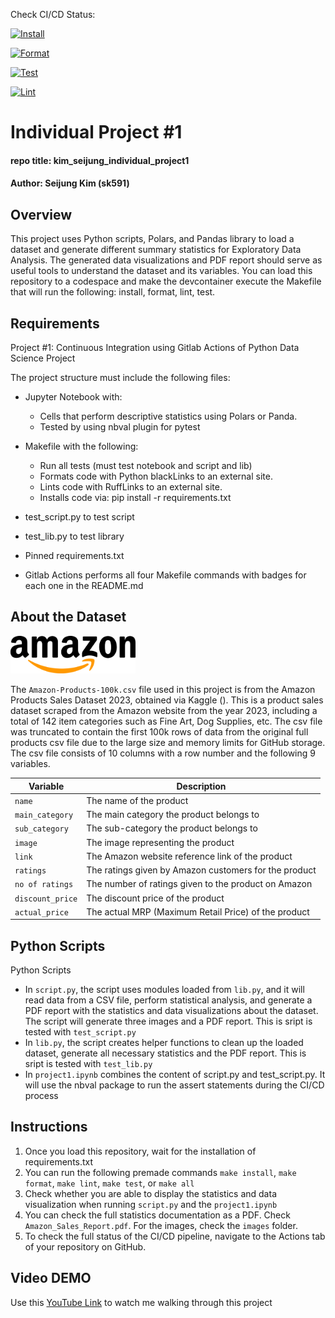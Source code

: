 Check CI/CD Status: 

[![Install](https://github.com/nogibjj/kim_seijung_individual_project1/actions/workflows/install.yml/badge.svg)](https://github.com/nogibjj/kim_seijung_individual_project1/actions/workflows/install.yml)

[![Format](https://github.com/nogibjj/kim_seijung_individual_project1/actions/workflows/format.yml/badge.svg)](https://github.com/nogibjj/kim_seijung_individual_project1/actions/workflows/format.yml)

[![Test](https://github.com/nogibjj/kim_seijung_individual_project1/actions/workflows/test.yml/badge.svg)](https://github.com/nogibjj/kim_seijung_individual_project1/actions/workflows/test.yml)

[![Lint](https://github.com/nogibjj/kim_seijung_individual_project1/actions/workflows/lint.yml/badge.svg)](https://github.com/nogibjj/kim_seijung_individual_project1/actions/workflows/lint.yml)


# Individual Project #1
#### repo title: kim_seijung_individual_project1
#### Author: Seijung Kim (sk591)

## Overview
This project uses Python scripts, Polars, and Pandas library to load a dataset and generate different summary statistics for Exploratory Data Analysis. The generated data visualizations and PDF report should serve as useful tools to understand the dataset and its variables. You can load this repository to a codespace and make the devcontainer execute the Makefile that will run the following: install, format, lint, test.

## Requirements

Project #1: Continuous Integration using Gitlab Actions of Python Data Science Project

The project structure must include the following files:
* Jupyter Notebook with: 
    * Cells that perform descriptive statistics using Polars or Panda.
    * Tested by using nbval plugin for pytest

* Makefile with the following:
    * Run all tests (must test notebook and script and lib)
    * Formats code with Python blackLinks to an external site.
    * Lints code with RuffLinks to an external site.
    * Installs code via:  pip install -r requirements.txt

* test_script.py to test script
* test_lib.py to test library
* Pinned requirements.txt
* Gitlab Actions performs all four Makefile commands with badges for each one in the README.md


## About the Dataset
<img src="Amazon-Logo.webp" alt="Amazon Logo" width="200"/>

The `Amazon-Products-100k.csv` file used in this project is from the Amazon Products Sales Dataset 2023, obtained via Kaggle (). This is a product sales dataset scraped from the Amazon website from the year 2023, including a total of 142 item categories such as Fine Art, Dog Supplies, etc. The csv file was truncated to contain the first 100k rows of data from the original full products csv file due to the large size and memory limits for GitHub storage. The csv file consists of 10 columns with a row number and the following 9 variables.

| **Variable**      | **Description**                                                          |
|-------------------|--------------------------------------------------------------------------|
| `name`            | The name of the product                                                  |
| `main_category`   | The main category the product belongs to                                 |
| `sub_category`    | The sub-category the product belongs to                                  |
| `image`           | The image representing the product                                       |
| `link`            | The Amazon website reference link of the product                         |
| `ratings`         | The ratings given by Amazon customers for the product                    |
| `no of ratings`   | The number of ratings given to the product on Amazon                     |
| `discount_price`  | The discount price of the product                                        |
| `actual_price`    | The actual MRP (Maximum Retail Price) of the product                     |


## Python Scripts

Python Scripts
* In `script.py`, the script uses modules loaded from `lib.py`, and it will read data from a CSV file, perform statistical analysis, and generate a PDF report with the statistics and data visualizations about the dataset. The script will generate three images and a PDF report. This is sript is tested with `test_script.py` 
* In `lib.py`, the script creates helper functions to clean up the loaded dataset, generate all necessary statistics and the PDF report. This is sript is tested with `test_lib.py` 
* In `project1.ipynb` combines the content of script.py and test_script.py. It will use the nbval package to run the assert statements during the CI/CD process

## Instructions
1. Once you load this repository, wait for the installation of requirements.txt
2. You can run the following premade commands `make install`, `make format`, `make lint`, `make test`, or `make all`
3. Check whether you are able to display the statistics and data visualization when running `script.py` and the `project1.ipynb`
4. You can check the full statistics documentation as a PDF. Check `Amazon_Sales_Report.pdf`. For the images, check the `images` folder.
5. To check the full status of the CI/CD pipeline, navigate to the Actions tab of your repository on GitHub.

## Video DEMO
Use this [YouTube Link](https://youtu.be/igOlb8ZQ1dA) to watch me walking through this project
